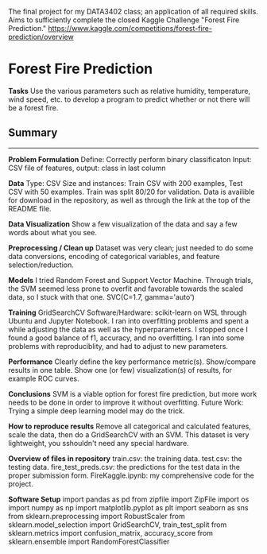 The final project for my DATA3402 class; an application of all required skills. Aims to sufficiently complete the closed Kaggle Challenge "Forest Fire Prediction."
https://www.kaggle.com/competitions/forest-fire-prediction/overview
# Forest Fire Prediction
**Tasks**
Use the various parameters such as relative humidity, temperature, wind speed, etc. to develop a program to predict whether or not there will be a forest fire.

## Summary
***************************************************
**Problem Formulation**
Define: 
Correctly perform binary classificaton
Input: 
CSV file of features, output: class in last column

**Data**
Type: CSV
Size and instances: Train CSV with 200 examples, Test CSV with 50 examples. Train was split 80/20 for validation.
Data is availible for download in the repository, as well as through the link at the top of the README file.

**Data Visualization**
Show a few visualization of the data and say a few words about what you see.

**Preprocessing / Clean up**
Dataset was very clean; just needed to do some data conversions, encoding of categorical variables, and feature selection/reduction.

**Models**
I tried Random Forest and Support Vector Machine. Through trials, the SVM seemed less prone to overfit and favorable towards the scaled data, so I stuck with that one.
SVC(C=1.7, gamma='auto')

**Training**
GridSearchCV
Software/Hardware: scikit-learn on WSL through Ubuntu and Jupyter Notebook.
I ran into overfitting problems and spent a while adjusting the data as well as the hyperparameters. I stopped once I found a good balance of f1, accuracy, and no overfitting.
I ran into some problems with reproduciblity, and had to adjust to new parameters.

**Performance**
Clearly define the key performance metric(s).
Show/compare results in one table.
Show one (or few) visualization(s) of results, for example ROC curves.

**Conclusions**
SVM is a viable option for forest fire prediction, but more work needs to be done in order to improve it without overfitting. 
Future Work:
Trying a simple deep learning model may do the trick.

**How to reproduce results**
Remove all categorical and calculated features, scale the data, then do a GridSearchCV with an SVM.
This dataset is very lightweight, you sshouldn't need any special hardware. 




**Overview of files in repository**
train.csv: the training data.
test.csv: the testing data.
fire_test_preds.csv: the predictions for the test data in the proper submission form.
FireKaggle.ipynb: my comprehensive code for the project.

**Software Setup**
import pandas as pd
from zipfile import ZipFile
import os
import numpy as np
import matplotlib.pyplot as plt
import seaborn as sns
from sklearn.preprocessing import RobustScaler
from sklearn.model_selection import GridSearchCV, train_test_split
from sklearn.metrics import confusion_matrix,  accuracy_score
from sklearn.ensemble import RandomForestClassifier
